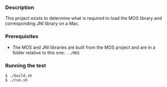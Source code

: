 ### Description

This project exists to determine what is required to load the MOS library and
corresponding JNI library on a Mac.

### Prerequisites
* The MOS and JNI libraries are built from the MOS project and are in a folder
  relative to this one: `../MOS`

### Running the test
    $ ./build.sh
    $ ./run.sh
